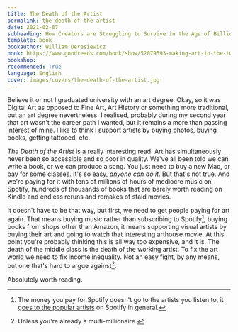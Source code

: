 ```yaml
---
title: The Death of the Artist
permalink: the-death-of-the-artist
date: 2021-02-07
subheading: How Creators are Struggling to Survive in the Age of Billionaires and Big Tech
template: book
bookauthor: William Deresiewicz
book: https://www.goodreads.com/book/show/52079593-making-art-in-the-twenty-first-century
bookshop: 
recommended: True
language: English
cover: images/covers/the-death-of-the-artist.jpg
---
```


Believe it or not I graduated university with an art degree. Okay, so it was Digital Art as opposed to Fine Art, Art History or something more traditional, but an art degree nevertheless. I realised, probably during my second year that art wasn't the career path I wanted, but it remains a more than passing interest of mine. I like to think I support artists by buying photos, buying books, getting tattooed, etc.

*The Death of the Artist* is a really interesting read. Art has simultaneously never been so accessible and so poor in quality. We've all been told we can write a book, or we can produce a song. You just need to buy a new Mac, or pay for some classes. It's so easy, *anyone can do it*. But that's not true. And we're paying for it with tens of millions of hours of mediocre music on Spotify, hundreds of thousands of books that are barely worth reading on Kindle and endless reruns and remakes of staid movies.

It doesn't have to be that way, but first, we need to get people paying for art again. That means buying music rather than subscribing to Spotify[^1], buying books from shops other than Amazon, it means supporting visual artists by buying their art and going to watch that interesting arthouse movie. At this point you're probably thinking this is all way too expensive, and it is. The death of the middle class is the death of the working artist. To fix the art world we need to fix income inequality. Not an easy fight, by any means, but one that's hard to argue against[^2].

Absolutely worth reading.

[^1]: The money you pay for Spotify doesn't go to the artists you listen to, it [goes to the popular artists](https://www.theringer.com/tech/2019/1/16/18184314/spotify-music-streaming-service-royalty-payout-model) on Spotify in general.

[^2]: Unless you're already a multi-millionaire.